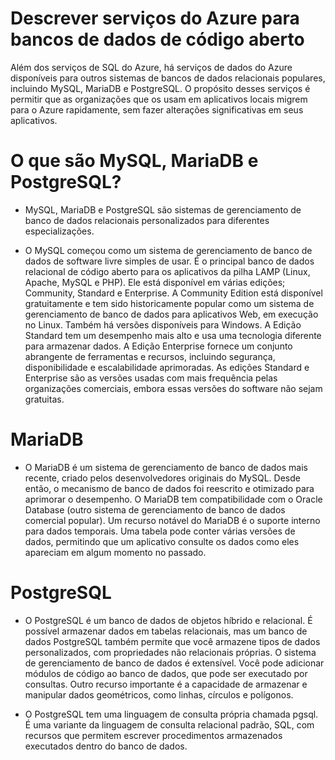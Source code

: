 # Descrever serviços do Azure para bancos de dados de código aberto

Além dos serviços de SQL do Azure, há serviços de dados do Azure disponíveis para outros sistemas de bancos de dados relacionais populares, incluindo MySQL, MariaDB e PostgreSQL. O propósito desses serviços é permitir que as organizações que os usam em aplicativos locais migrem para o Azure rapidamente, sem fazer alterações significativas em seus aplicativos.

# O que são MySQL, MariaDB e PostgreSQL?
- MySQL, MariaDB e PostgreSQL são sistemas de gerenciamento de banco de dados relacionais personalizados para diferentes especializações.

- O MySQL começou como um sistema de gerenciamento de banco de dados de software livre simples de usar. É o principal banco de dados relacional de código aberto para os aplicativos da pilha LAMP (Linux, Apache, MySQL e PHP). Ele está disponível em várias edições; Community, Standard e Enterprise. A Community Edition está disponível gratuitamente e tem sido historicamente popular como um sistema de gerenciamento de banco de dados para aplicativos Web, em execução no Linux. Também há versões disponíveis para Windows. A Edição Standard tem um desempenho mais alto e usa uma tecnologia diferente para armazenar dados. A Edição Enterprise fornece um conjunto abrangente de ferramentas e recursos, incluindo segurança, disponibilidade e escalabilidade aprimoradas. As edições Standard e Enterprise são as versões usadas com mais frequência pelas organizações comerciais, embora essas versões do software não sejam gratuitas.

# MariaDB

- O MariaDB é um sistema de gerenciamento de banco de dados mais recente, criado pelos desenvolvedores originais do MySQL. Desde então, o mecanismo de banco de dados foi reescrito e otimizado para aprimorar o desempenho. O MariaDB tem compatibilidade com o Oracle Database (outro sistema de gerenciamento de banco de dados comercial popular). Um recurso notável do MariaDB é o suporte interno para dados temporais. Uma tabela pode conter várias versões de dados, permitindo que um aplicativo consulte os dados como eles apareciam em algum momento no passado.

# PostgreSQL

- O PostgreSQL é um banco de dados de objetos híbrido e relacional. É possível armazenar dados em tabelas relacionais, mas um banco de dados PostgreSQL também permite que você armazene tipos de dados personalizados, com propriedades não relacionais próprias. O sistema de gerenciamento de banco de dados é extensível. Você pode adicionar módulos de código ao banco de dados, que pode ser executado por consultas. Outro recurso importante é a capacidade de armazenar e manipular dados geométricos, como linhas, círculos e polígonos.

- O PostgreSQL tem uma linguagem de consulta própria chamada pgsql. É uma variante da linguagem de consulta relacional padrão, SQL, com recursos que permitem escrever procedimentos armazenados executados dentro do banco de dados.
